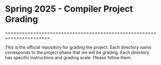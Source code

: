# Spring 2025 - Compiler Project Grading

======================================================================

This is the official repository for grading the project. Each directory name corresponds to the project phase that we will be grading. Each directory has specific instructions and grading scale. Please follow them.